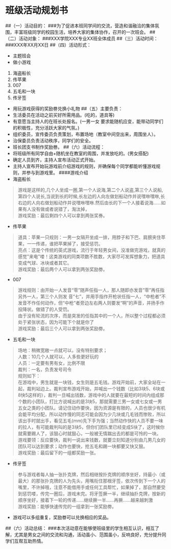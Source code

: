# 班级活动规划书
##（一）活动目的：
###为了促进本班同学间的交流，营造和谐融洽的集体氛围，丰富班级同学的校园生活，培养大家的集体协作，召开的一次班会。
##（二）活动对象：
###XXX学院XXX专业XX班全体成员
##（三）活动时间：
###XXX年XX月XX日
##（四）活动形式：
* 主题班会
* 做小游戏
 1. 海盗船长
 2. 传苹果
 3. 007
 4. 五毛和一块
 5. 传牙签
* 用玩游戏获得的奖励劵兑换小礼物
##（五）主要负责：
* 生活委员在活动之前买好所需用品。(吃的，道具等) 
* 有意愿当主持人的在班长处报名。(一男一女 要求能随机应变，能带动同学们的积极性，充分活跃大家的气氛。) 　
* 组织委员，宣传委员负责策划，布置场地（教室中间空出来，周围坐人）。 
* 治保委员负责活动秩序，同学们的安全。
* 班长团支书制作奖励劵。
##（六）活动流程：
* 将班级所有同学自由+随机坐在教室的周围，并发放吃的。(男女搭配) 
* 确定人员到齐，主持人宣布活动正式开始。
* 主持人宣布开始玩游戏前介绍游戏的规则，并确保每个同学都能听懂游戏规则，并参与到游戏里。
####游戏介绍
* 海盗船长
>游戏是这样的,几个人坐成一圈,第一个人说海,第二个人说盗,第三个人说船,第四个人说长,当说到长的时候,长左边的人向左做划船动作并说嘿咻嘿咻,长右边的人向右做划船动作并说嘿咻嘿咻.然后由长的下一个人接着说海……如果有人没有做或者说错了，淘汰掉，  
>游戏奖励：最后剩四个人可以拿到两张奖券。


* 传苹果
>道具：苹果一只规则：一男一女隔开坐成一排，用脖子和下巴、肩膀夹住苹果，一一传递，谁把苹果掉了，接受惩罚。  
>亮点：这是个传统的英式游戏，流行于年轻男女间，没准做完游戏，就真的感觉"来电"喽！这类游戏的同类项数不胜数，大家尽可发挥想象力，把道具变成气球、冰块或者其它。  
>游戏奖励：最后两个人可以拿到两张奖励劵。


* 007
>游戏规则：由开始一人发音“零”随声任指一人，那人随即亦发音”零”再任指另外一人，第三个人则发 音“七”，并用手指作开枪状任指一人，“中枪者”不发音不作任何动作，但“中枪”者旁边左右两人则要发“啊”的声音，并扬手作投降状。做错了的人受罚。  
>由于没有轮流的次序，而是突发的任指其中的一个人，所以整个过程都必须处于紧张状态，因为可能下个就是你了  
>游戏奖励：最后三个人可以拿到两张奖励劵。


* 五毛和一块
>场地：稍微宽敞一点就可以，没有特别要求；  
>人数：10几个人就可以，人多些更好玩的  
>人员：一定要有男有女，比例不限  
>裁判：一名，负责发号司令  
>规则如下：  
>在游戏中，男生就是一块钱，女生则是五毛钱。游戏开始前，大家全站在一起，裁判站边上。裁判宣布游戏开始，并喊出一个钱数（比如3块5、6块或8快5这样的），裁判一旦喊出钱数，游戏中的人就要在最短的时间内组成那个数的小团队，打比方说喊出的是3块5，那就需要三男一女或七女或一男五女之类的小团队。请记住动作要快，因为资源是有限的，人员也很少有机会能平均分配，所以动作慢的同志可能会因为少几块或几毛钱而惨败，所以该出手时就出手，看见五毛(mm)先下手为强；当然动作快的人员不要一味的拉人，有可能裁判叫的是3块5，但你们团队里已经变成5块了，这时候你就需要踢人了，该狠心时就狠心，一般被无情踹出去的都是可怜的一块。  
>游戏要领：反应要快，裁判一说出来钱数，就要立刻知道分别由几男几女的团队可以达到要求；动作也要快，抢五毛和踢一块都要又快又狠。  
>游戏奖励：最后留下的一组都奖励一张。

* 传牙签
>参与游戏者每人抽一张扑克牌，然后相继按扑克牌的顺序坐好，持最小（或最大）的那张扑克牌的人为先头，用嘴衔住那根牙签，依次传到下一个人的嘴里，不许掉哦，注意不能借用手或任何工具帮忙，如果掉了，那自然要受到惩罚喽，传完一圈后，游戏未完。将牙签撅一半，继续抽扑克牌，按新的顺序坐好，接着下一轮的传递……继续撅一半……再撅……越来越刺激  
>游戏奖励：能够快速传完的一组拿到一张奖励劵。

* 游戏可以多组重复，奖励劵可以兑换相应的奖品。

##（六）活动总结：
###本次活动意在能够使班级里的学生相互认识，相互了解，尤其是男女之间的交流和沟通，活动虽小、范围虽小，反响良好，充分提升同学们互帮互助热情。
